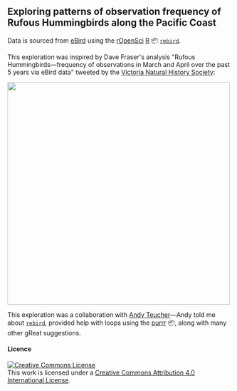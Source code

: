 
Exploring patterns of observation frequency of Rufous Hummingbirds along the Pacific Coast
------------------------------------------------------------------------------------------

Data is sourced from [eBird](https://ebird.org/science/download-ebird-data-products) using the [rOpenSci](https://ropensci.org/) [R](https://www.r-project.org/) 📦 [`rebird`](https://cran.r-project.org/web/packages/rebird/index.html).

This exploration was inspired by Dave Fraser's analysis "Rufous Hummingbirds—frequency of observations in March and April over the past 5 years via eBird data" tweeted by the [Victoria Natural History Society](https://twitter.com/VictoriaNHS):

<img src = "images/vnhs_ruhu_tweet.png" width = "500"></img>

This exploration was a collaboration with [Andy Teucher](https://github.com/ateucher)—Andy told me about [`rebird`](https://cran.r-project.org/web/packages/rebird/index.html), provided help with loops using the [purrr](https://cran.r-project.org/web/packages/purrr/index.html) 📦, along with many other gReat suggestions.

#### Licence

<a rel="license" href="http://creativecommons.org/licenses/by/4.0/"><img alt="Creative Commons License" style="border-width:0" src="https://i.creativecommons.org/l/by/4.0/88x31.png" /></a><br />This work is licensed under a <a rel="license" href="http://creativecommons.org/licenses/by/4.0/">Creative Commons Attribution 4.0 International License</a>.
